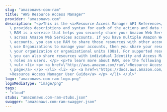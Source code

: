 ```yaml
---
slug: "amazonaws-com-ram"
title: "AWS Resource Access Manager"
provider: "amazonaws.com"
description: "<p>This is the <i>Resource Access Manager API Reference</i>. This documentation\
  \ provides descriptions and syntax for each of the actions and data types in RAM.\
  \ RAM is a service that helps you securely share your Amazon Web Services resources\
  \ across Amazon Web Services accounts. If you have multiple Amazon Web Services\
  \ accounts, you can use RAM to share those resources with other accounts. If you\
  \ use Organizations to manage your accounts, then you share your resources with\
  \ your organization or organizational units (OUs). For supported resource types,\
  \ you can also share resources with individual Identity and Access Management (IAM)\
  \ roles an users. </p> <p>To learn more about RAM, see the following resources:</p>\
  \ <ul> <li> <p> <a href=\"http://aws.amazon.com/ram\">Resource Access Manager product\
  \ page</a> </p> </li> <li> <p> <a href=\"https://docs.aws.amazon.com/ram/latest/userguide/\"\
  >Resource Access Manager User Guide</a> </p> </li> </ul>"
logo: "amazonaws.com-ram-logo.png"
logoMediaType: "image/png"
tags:
- "cloud"
stubs: "amazonaws.com-ram-stubs.json"
swagger: "amazonaws.com-ram-swagger.json"
---
```

